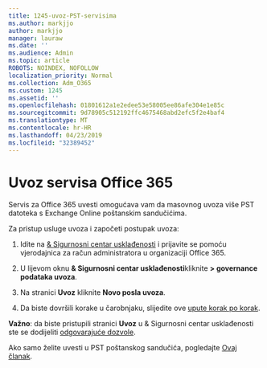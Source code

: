 ```yaml
---
title: 1245-uvoz-PST-servisima
ms.author: markjjo
author: markjjo
manager: lauraw
ms.date: ''
ms.audience: Admin
ms.topic: article
ROBOTS: NOINDEX, NOFOLLOW
localization_priority: Normal
ms.collection: Adm_O365
ms.custom: 1245
ms.assetid: ''
ms.openlocfilehash: 01801612a1e2edee53e58005ee86afe304e1e85c
ms.sourcegitcommit: 9d78905c512192ffc4675468abd2efc5f2e4baf4
ms.translationtype: MT
ms.contentlocale: hr-HR
ms.lasthandoff: 04/23/2019
ms.locfileid: "32389452"
---
```

# <a name="office-365-import-service"></a>Uvoz servisa Office 365 

Servis za Office 365 uvesti omogućava vam da masovnog uvoza više PST datoteka s Exchange Online poštanskim sandučićima. 

Za pristup usluge uvoza i započeti postupak uvoza:

1. Idite na [& Sigurnosni centar usklađenosti](https://protection.office.com) i prijavite se pomoću vjerodajnica za račun administratora u organizaciji Office 365.

2. U lijevom oknu **& Sigurnosni centar usklađenosti**kliknite **> governance podataka uvoza**.

3. Na stranici **Uvoz** kliknite **Novo posla uvoza**. 

4. Da biste dovršili korake u čarobnjaku, slijedite ove [upute korak po korak](https://docs.microsoft.com/office365/securitycompliance/use-network-upload-to-import-pst-files).

**Važno**: da biste pristupili stranici **Uvoz** u & Sigurnosni centar usklađenosti ste se dodijeliti [odgovarajuće dozvole](https://docs.microsoft.com/office365/securitycompliance/use-network-upload-to-import-pst-files#before-you-begin). 

Ako samo želite uvesti u PST poštanskog sandučića, pogledajte [Ovaj članak](https://support.office.com/article/import-email-contacts-and-calendar-from-an-outlook-pst-file-431a8e9a-f99f-4d5f-ae48-ded54b3440ac).
